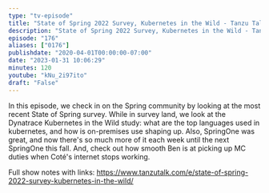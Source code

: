 ```yaml
---
type: "tv-episode"
title: "State of Spring 2022 Survey, Kubernetes in the Wild - Tanzu Talk News"
description: "State of Spring 2022 Survey, Kubernetes in the Wild - Tanzu Talk News"
episode: "176"
aliases: ["0176"]
publishdate: "2020-04-01T00:00:00-07:00"
date: "2023-01-31 10:06:29"
minutes: 120
youtube: "kNu_2i97ito"
draft: "False"
---
```


In this episode, we check in on the Spring community by looking at the most recent State of Spring survey. While in survey land, we look at the Dynatrace Kubernetes in the Wild study: what are the top languages used in kubernetes, and how is on-premises use shaping up. Also, SpringOne was great, and now there's so much more of it each week until the next SpringOne this fall. And, check out how smooth Ben is at picking up MC duties when Coté's internet stops working.

Full show notes with links: https://www.tanzutalk.com/e/state-of-spring-2022-survey-kubernetes-in-the-wild/